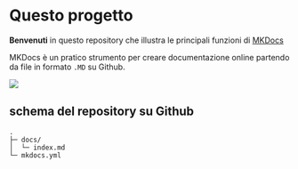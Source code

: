 # Questo progetto

**Benvenuti** in questo repository che illustra le principali funzioni di [MKDocs](https://squidfunk.github.io/mkdocs-material/getting-started/)

MKDocs è un pratico strumento per creare documentazione online partendo da file in formato `.MD` su Github.

![](https://raw.githubusercontent.com/cirospat/rtd-comemipiace/master/docs/images/mkdocs.png)



## schema del repository su Github
```
.
├─ docs/
│  └─ index.md
└─ mkdocs.yml
```
